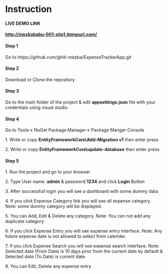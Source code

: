 <h1>Instruction</h1>
<h4>LIVE DEMO LINK</h4>
<strong><a href="http://mezbababu-001-site1.itempurl.com/" target="_blank">http://mezbababu-001-site1.itempurl.com/</a></strong>
<h4>Step 1</h4>
<p>Go to https://github.com/ghitl-mezba/ExpenseTrackerApp.git</p>
<h4>Step 2</h4>
<p>Download or Clone the repository</p>
<h4>Step 3</h4>
<p>Go to the main folder of the project & edit <strong>appsettings.json</strong> file with your credentials using visual studio</p>
<h4>Step 4</h4>
<p>Go to Tools-> NuGet Package Manager-> Package Manger Console</p>
<p>1. Write or copy <strong>EntityFrameworkCore\Add-Migration v1</strong> then enter press</p>
<p>2. Write or copy <strong>EntityFrameworkCore\update-database</strong> then enter press</p>
<h4>Step 5</h4>
<p>1. Run the project and go to your browser</p>
<p>2. Type User name: <strong>admin</strong> & password <strong>1234</strong> and click <strong>Login</strong> Button</p>
<p>3. After successfull login you will see a dashboard with some dummy data</p>
<p>4. If you click Expense Category link you will see all expense category. Note: some dummy category will be displayed.</p>
<p>5. You can Add, Edit & Delete any category. Note: You can not add any duplicate category</p>
<p>6. If you click Expense Entry you will see expense entry interface. Note: Any future expense date is not allowed to select from calender.</p>
<p>7. If you click Expense Search you will see expense search interface. Note: Selected date (From Date) is 10 days prior from the current date by default & Selected date (To Date) is current date</p>
<p>8. You can Edit, Delete any expense entry</p>
